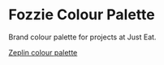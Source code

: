 # Fozzie Colour Palette

Brand colour palette for projects at Just Eat.

[Zeplin colour palette](https://zpl.io/ZTch33)

